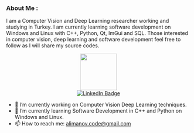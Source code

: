 ### About Me :

I am a Computer Vision and Deep Learning researcher working and studying in Turkey. I am currently learning software development on Windows and Linux with C++, Python, Qt, ImGui and SQL. Those interested in computer vision, deep learning and software development feel free to follow as I will share my source codes.


<div id="header" align="center">
  <img src="https://media.giphy.com/media/du3J3cXyzhj75IOgvA/giphy.gif" width="100"/>
</div>

<div id="badges" align="center">
  <a href="https://www.linkedin.com/in/alnur-alimanov-4b5518179/">
    <img src="https://img.shields.io/badge/LinkedIn-blue?style=for-the-badge&logo=linkedin&logoColor=white" alt="LinkedIn Badge"/>
  </a>
</div>

- 🔭 I’m currently working on Computer Vision Deep Learning techniques.
- 🌱 I’m currently learning Software Development in C++ and Python on Windows and Linux.
- 📫 How to reach me: alimanov.code@gmail.com
